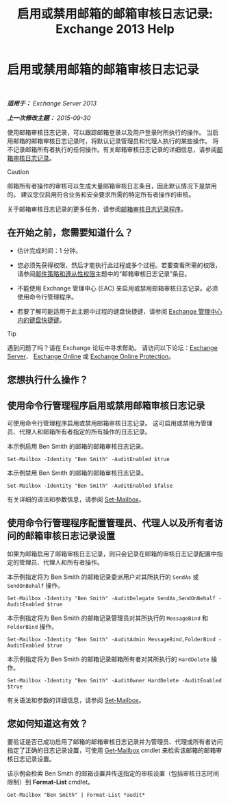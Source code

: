 ﻿---
title: '启用或禁用邮箱的邮箱审核日志记录: Exchange 2013 Help'
TOCTitle: 启用或禁用邮箱的邮箱审核日志记录
ms:assetid: c4bbfd52-6196-49c7-8c31-777fbbee11f2
ms:mtpsurl: https://technet.microsoft.com/zh-cn/library/Ff461937(v=EXCHG.150)
ms:contentKeyID: 50491492
ms.date: 01/11/2018
mtps_version: v=EXCHG.150
ms.translationtype: HT
---

# 启用或禁用邮箱的邮箱审核日志记录

 

_**适用于：** Exchange Server 2013_

_**上一次修改主题：** 2015-09-30_

使用邮箱审核日志记录，可以跟踪邮箱登录以及用户登录时所执行的操作。 当启用邮箱的邮箱审核日志记录时，将默认记录管理员和代理人执行的某些操作。 将不记录邮箱所有者执行的任何操作。有关邮箱审核日志记录的详细信息，请参阅[邮箱审核日志记录](mailbox-audit-logging-exchange-2013-help.md)。

> [!CAUTION]
> 邮箱所有者操作的审核可以生成大量邮箱审核日志条目，因此默认情况下是禁用的。 建议您仅启用符合业务和安全要求所需的特定所有者操作的审核。


关于邮箱审核日志记录的更多任务，请参阅[邮箱审核日志记录程序](mailbox-audit-logging-procedures-exchange-2013-help.md)。

## 在开始之前，您需要知道什么？

  - 估计完成时间：1 分钟。

  - 您必须先获得权限，然后才能执行此过程或多个过程。若要查看所需的权限，请参阅[邮件策略和遵从性权限](messaging-policy-and-compliance-permissions-exchange-2013-help.md)主题中的“邮箱审核日志记录”条目。

  - 不能使用 Exchange 管理中心 (EAC) 来启用或禁用邮箱审核日志记录。必须使用命令行管理程序。

  - 若要了解可能适用于此主题中过程的键盘快捷键，请参阅 [Exchange 管理中心内的键盘快捷键](keyboard-shortcuts-in-the-exchange-admin-center-exchange-online-protection-help.md)。

> [!tip]
> 遇到问题了吗？请在 Exchange 论坛中寻求帮助。 请访问以下论坛：<a href="https://go.microsoft.com/fwlink/p/?linkid=60612">Exchange Server</a>、 <a href="https://go.microsoft.com/fwlink/p/?linkid=267542">Exchange Online</a> 或 <a href="https://go.microsoft.com/fwlink/p/?linkid=285351">Exchange Online Protection</a>。


## 您想执行什么操作？

## 使用命令行管理程序启用或禁用邮箱审核日志记录

可使用命令行管理程序启用或禁用邮箱审核日志记录。 这可启用或禁用为管理员、代理人和邮箱所有者指定的所有操作的日志记录。

本示例启用 Ben Smith 的邮箱的邮箱审核日志记录。

    Set-Mailbox -Identity "Ben Smith" -AuditEnabled $true

本示例禁用 Ben Smith 的邮箱的邮箱审核日志记录。

    Set-Mailbox -Identity "Ben Smith" -AuditEnabled $false

有关详细的语法和参数信息，请参阅 [Set-Mailbox](https://technet.microsoft.com/zh-cn/library/bb123981\(v=exchg.150\))。

## 使用命令行管理程序配置管理员、代理人以及所有者访问的邮箱审核日志记录设置

如果为邮箱启用了邮箱审核日志记录，则只会记录在邮箱的审核日志记录配置中指定的管理员、代理人和所有者操作。

本示例指定将为 Ben Smith 的邮箱记录委派用户对其所执行的 `SendAs` 或 `SendOnBehalf` 操作。

    Set-Mailbox -Identity "Ben Smith" -AuditDelegate SendAs,SendOnBehalf -AuditEnabled $true

本示例指定将为 Ben Smith 的邮箱记录管理员对其所执行的 `MessageBind` 和 `FolderBind` 操作。

    Set-Mailbox -Identity "Ben Smith" -AuditAdmin MessageBind,FolderBind -AuditEnabled $true

本示例指定将为 Ben Smith 的邮箱记录邮箱所有者对其所执行的 `HardDelete` 操作。

    Set-Mailbox -Identity "Ben Smith" -AuditOwner HardDelete -AuditEnabled $true

有关语法和参数的详细信息，请参阅 [Set-Mailbox](https://technet.microsoft.com/zh-cn/library/bb123981\(v=exchg.150\))。

## 您如何知道这有效？

要验证是否已成功启用了邮箱的邮箱审核日志记录并为管理员、代理或所有者访问指定了正确的日志记录设置，可使用 [Get-Mailbox](https://technet.microsoft.com/zh-cn/library/bb123685\(v=exchg.150\)) cmdlet 来检索该邮箱的邮箱审核日志记录设置。

该示例会检索 Ben Smith 的邮箱设置并传送指定的审核设置（包括审核日志时间限制）到 **Format-List** cmdlet。

    Get-Mailbox "Ben Smith" | Format-List *audit*

